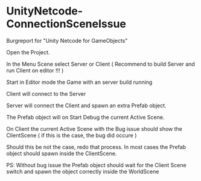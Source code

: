 # UnityNetcode-ConnectionSceneIssue
Burgreport for "Unity Netcode for GameObjects"

Open the Project. 

In the Menu Scene select Server or Client ( Recommend to build Server and run Client on editor !!! )

Start in Editor mode the Game with an server build running

Client will connect to the Server

Server will connect the Client and spawn an extra Prefab object.

The Prefab object will on Start Debug the current Active Scene.

On Client the current Active Scene with the Bug issue should show the ClientScene ( if this is the case, the bug did occure )

Should this be not the case, redo that process. In most cases the Prefab object should spawn inside the ClientScene.


PS: Without bug issue the Prefab object should wait for the Client Scene switch and spawn the object correctly inside the WorldScene
